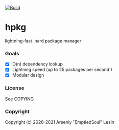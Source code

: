 [![Build](https://github.com/EmptiedSoul/hpkg/actions/workflows/c-cpp.yml/badge.svg)](https://github.com/EmptiedSoul/hpkg/actions/workflows/c-cpp.yml)
# hpkg
lightning-fast .hard package manager 
### Goals
 - [X] O(n) dependency lookup
 - [X] Lightning speed (up to 25 packages per second!)
 - [X] Modular design
### License
See COPYING
### Copyright
Copyright (c) 2020-2021 Arseniy "EmptiedSoul" Lesin

